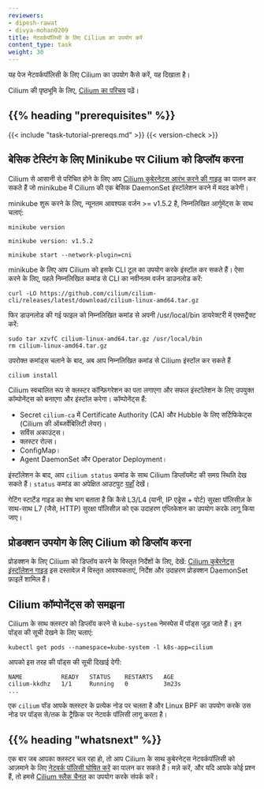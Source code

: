 ```yaml
---
reviewers:
- dipesh-rawat
- divya-mohan0209
title: नेटवर्कपॉलिसी के लिए Cilium का उपयोग करें
content_type: task
weight: 30
---
```


<!-- overview -->
यह पेज नेटवर्कपॉलिसी के लिए Cilium का उपयोग कैसे करें, यह दिखाता है।

Cilium की पृष्ठभूमि के लिए, [Cilium का परिचय](https://docs.cilium.io/en/stable/overview/intro) पढ़ें।


## {{% heading "prerequisites" %}}


{{< include "task-tutorial-prereqs.md" >}} {{< version-check >}}



<!-- steps -->
## बेसिक टेस्टिंग के लिए Minikube पर Cilium को डिप्लॉय करना

Cilium से आसानी से परिचित होने के लिए आप
[Cilium कुबेरनेट्स आरंभ करने की गाइड](https://docs.cilium.io/en/stable/gettingstarted/k8s-install-default/)
का पालन कर सकते हैं जो minikube में Cilium की एक बेसिक DaemonSet इंस्टॉलेशन करने में मदद करेगी।

minikube शुरू करने के लिए, न्यूनतम आवश्यक वर्जन >= v1.5.2 है, निम्नलिखित आर्गुमेंट्स के साथ चलाएं:

```shell
minikube version
```
```
minikube version: v1.5.2
```

```shell
minikube start --network-plugin=cni
```

minikube के लिए आप Cilium को इसके CLI टूल का उपयोग करके इंस्टॉल कर सकते हैं। ऐसा करने के लिए, पहले निम्नलिखित कमांड से CLI का नवीनतम वर्जन डाउनलोड करें:

```shell
curl -LO https://github.com/cilium/cilium-cli/releases/latest/download/cilium-linux-amd64.tar.gz
```

फिर डाउनलोड की गई फाइल को निम्नलिखित कमांड से अपनी /usr/local/bin डायरेक्टरी में एक्सट्रैक्ट करें:

```shell
sudo tar xzvfC cilium-linux-amd64.tar.gz /usr/local/bin
rm cilium-linux-amd64.tar.gz
```

उपरोक्त कमांड्स चलाने के बाद, अब आप निम्नलिखित कमांड से Cilium इंस्टॉल कर सकते हैं

```shell
cilium install
```

Cilium स्वचालित रूप से क्लस्टर कॉन्फ़िगरेशन का पता लगाएगा और सफल इंस्टॉलेशन के लिए उपयुक्त कॉम्पोनेंट्स को बनाएगा और इंस्टॉल करेगा।
कॉम्पोनेंट्स हैं:

- Secret `cilium-ca` में Certificate Authority (CA) और Hubble के लिए सर्टिफिकेट्स (Cilium की ऑब्जर्वेबिलिटी लेयर)।
- सर्विस अकाउंट्स।
- क्लस्टर रोल्स।
- ConfigMap।
- Agent DaemonSet और Operator Deployment।

इंस्टॉलेशन के बाद, आप `cilium status` कमांड के साथ Cilium डिप्लॉयमेंट की समग्र स्थिति देख सकते हैं।
`status` कमांड का अपेक्षित आउटपुट [यहाँ](https://docs.cilium.io/en/stable/gettingstarted/k8s-install-default/#validate-the-installation) देखें।

गेटिंग स्टार्टेड गाइड का शेष भाग बताता है कि कैसे L3/L4 (यानी, IP एड्रेस + पोर्ट) सुरक्षा पॉलिसीज़ के साथ-साथ L7 (जैसे, HTTP) सुरक्षा पॉलिसीज़ को एक उदाहरण एप्लिकेशन का उपयोग करके लागू किया जाए।

## प्रोडक्शन उपयोग के लिए Cilium को डिप्लॉय करना

प्रोडक्शन के लिए Cilium को डिप्लॉय करने के विस्तृत निर्देशों के लिए, देखें:
[Cilium कुबेरनेट्स इंस्टॉलेशन गाइड](https://docs.cilium.io/en/stable/network/kubernetes/concepts/)
इस दस्तावेज़ में विस्तृत आवश्यकताएं, निर्देश और उदाहरण प्रोडक्शन DaemonSet फ़ाइलें शामिल हैं।

<!-- discussion -->
## Cilium कॉम्पोनेंट्स को समझना

Cilium के साथ क्लस्टर को डिप्लॉय करने से `kube-system` नेमस्पेस में पॉड्स जुड़ जाते हैं। इन पॉड्स की सूची देखने के लिए चलाएं:

```shell
kubectl get pods --namespace=kube-system -l k8s-app=cilium
```

आपको इस तरह की पॉड्स की सूची दिखाई देगी:

```console
NAME           READY   STATUS    RESTARTS   AGE
cilium-kkdhz   1/1     Running   0          3m23s
...
```

एक `cilium` पॉड आपके क्लस्टर के प्रत्येक नोड पर चलता है और Linux BPF का उपयोग करके उस नोड पर पॉड्स से/तक के ट्रैफ़िक पर नेटवर्क पॉलिसी लागू करता है।

## {{% heading "whatsnext" %}}

एक बार जब आपका क्लस्टर चल रहा हो, तो आप Cilium के साथ कुबेरनेट्स नेटवर्कपॉलिसी को आज़माने के लिए 
[नेटवर्क पॉलिसी घोषित करें](/docs/tasks/administer-cluster/declare-network-policy/) 
का पालन कर सकते हैं।
मज़े करें, और यदि आपके कोई प्रश्न हैं, तो हमसे 
[Cilium स्लैक चैनल](https://cilium.herokuapp.com/) का उपयोग करके संपर्क करें।

